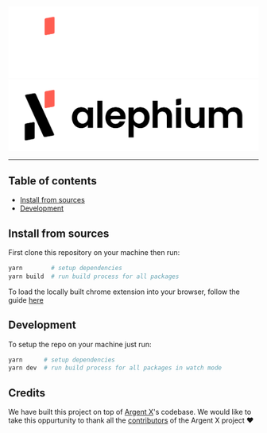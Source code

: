 <!-- logo -->
![Alephium Logo](https://raw.githubusercontent.com/alephium/alephium-brand-guide/master/logos/light/Logo-Horizontal-Light.png#gh-dark-mode-only)
![Alephium Logo](https://raw.githubusercontent.com/alephium/alephium-brand-guide/master/logos/dark/Logo-Horizontal-Dark.png#gh-light-mode-only)

---

<h2> Table of contents</h2>

- [Install from sources](#-install-from-sources)
- [Development](#-development)

## Install from sources

First clone this repository on your machine then run:

```bash
yarn        # setup dependencies
yarn build  # run build process for all packages
```

To load the locally built chrome extension into your browser, follow the guide [here](https://developer.chrome.com/docs/extensions/mv3/getstarted/#manifest)

## Development

To setup the repo on your machine just run:

```bash
yarn      # setup dependencies
yarn dev  # run build process for all packages in watch mode
```

## Credits

We have built this project on top of [Argent X](https://github.com/argentlabs/argent-x)'s codebase. We would like to take this
oppurtunity to thank all the [contributors](https://github.com/argentlabs/argent-x/graphs/contributors) of the Argent X project ❤️
